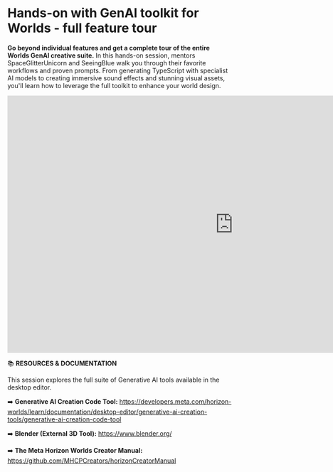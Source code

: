 # Hands-on with GenAI toolkit for Worlds - full feature tour
**Go beyond individual features and get a complete tour of the entire Worlds GenAI creative suite.** In this hands-on session, mentors SpaceGlitterUnicorn and SeeingBlue walk you through their favorite workflows and proven prompts. From generating TypeScript with specialist AI models to creating immersive sound effects and stunning visual assets, you'll learn how to leverage the full toolkit to enhance your world design.

<iframe width="1014" height="579" src="https://www.youtube.com/embed/OOebE274Uts" title="Oh My Gen AI! A Practical Toolkit Tour with SpaceGlitterUnicorn and SeeingBlue" frameborder="0" allow="accelerometer; autoplay; clipboard-write; encrypted-media; gyroscope; picture-in-picture; web-share" referrerpolicy="strict-origin-when-cross-origin" allowfullscreen></iframe>

📚 **RESOURCES & DOCUMENTATION**

This session explores the full suite of Generative AI tools available in the desktop editor.

➡️ **Generative AI Creation Code Tool:** https://developers.meta.com/horizon-worlds/learn/documentation/desktop-editor/generative-ai-creation-tools/generative-ai-creation-code-tool

➡️ **Blender (External 3D Tool):** https://www.blender.org/

➡️ **The Meta Horizon Worlds Creator Manual:** https://github.com/MHCPCreators/horizonCreatorManual